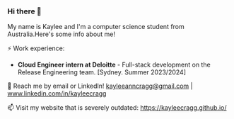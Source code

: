 ### Hi there 👋


My name is Kaylee and I'm a computer science student from Australia.Here's some info about me!

⚡ Work experience: <br>
- **Cloud Engineer intern at Deloitte** - Full-stack development on the Release Engineering team. [Sydney. Summer 2023/2024]

💬 Reach me by email or LinkedIn! kayleeanncragg@gmail.com | www.linkedin.com/in/kayleecragg

📫 Visit my website that is severely outdated: https://kayleecragg.github.io/
<!--
**kayleecragg/kayleecragg** is a ✨ _special_ ✨ repository because its `README.md` (this file) appears on your GitHub profile.

Here are some ideas to get you started:

- 🔭 I’m currently working on ...
- 🌱 I’m currently learning ...
- 👯 I’m looking to collaborate on ...
- 🤔 I’m looking for help with ...
- 💬 Ask me about ...
- 📫 How to reach me: ...
- 😄 Pronouns: ...
- ⚡ Fun fact: ...
-->
